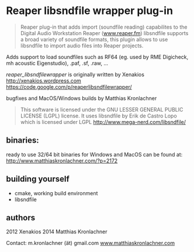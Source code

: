 Reaper libsndfile wrapper plug-in
==========

> Reaper plug-in that adds import (soundfile reading) capabilites to the Digital Audio Workstation Reaper (www.reaper.fm)
> libsndfile supports a broad variety of soundfile formats, this plugin allows to use libsndfile to import audio files into Reaper projects.

Adds support to load soundfiles such as RF64 (eg. used by RME Digicheck, mh acoustic Eigenstudio), .paf, .sf, .raw, ...

*reaper_libsndfilewrapper* is originally written by Xenakios 
http://xenakios.wordpress.com
https://code.google.com/p/reaperlibsndfilewrapper/


bugfixes and MacOS/Windows builds by Matthias Kronlachner

> This software is licensed under the GNU LESSER GENERAL PUBLIC LICENSE (LGPL) license.
It uses libsndfile by Erik de Castro Lopo which is licensed under LGPL 
> http://www.mega-nerd.com/libsndfile/


binaries:
----------
ready to use 32/64 bit binaries for Windows and MacOS can be found at:
http://www.matthiaskronlachner.com/?p=2172


building yourself
--------------

- cmake, working build environment
- libsndfile


authors
-----------
2012 Xenakios
2014 Matthias Kronlachner

Contact:
m.kronlachner (ät) gmail.com
www.matthiaskronlachner.com
